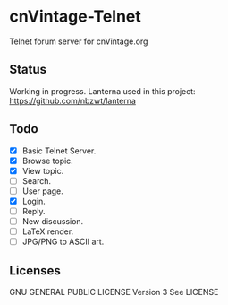 cnVintage-Telnet
================

Telnet forum server for cnVintage.org

## Status

Working in progress.
Lanterna used in this project: https://github.com/nbzwt/lanterna

## Todo
- [X] Basic Telnet Server.
- [X] Browse topic.
- [X] View topic.
- [ ] Search.
- [ ] User page.
- [X] Login.
- [ ] Reply.
- [ ] New discussion.
- [ ] LaTeX render.
- [ ] JPG/PNG to ASCII art.

## Licenses

GNU GENERAL PUBLIC LICENSE Version 3
See LICENSE
